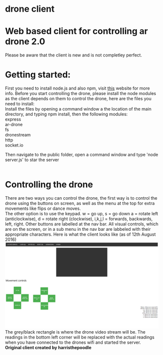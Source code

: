 # drone client
# Web based client for controlling ar drone 2.0
Please be aware that the client is new and is not completley perfect.
# Getting started:
First you need to install node.js and also npm, visit <a href="https://nodejs.org/en/">this</a> website for more info.
Before you start controlling the drone, please install the node modules as the client depends on them to control the drone, here are the files you need to install:<br>
Install the files by opening a command window a the location of the main directory, and typing npm install, then the following modules:<br>
express<br>
ar-drone<br>
fs<br>
dronestream <br>
http <br>
socket.io <br>

Then navigate to the public folder, open a command window and type 'node server.js' to star the server<br><br>

# Controlling the drone
There are two ways you can control the drone, the first way is to control the drone using the buttons on screen, as well as the menu at the top for extra movements like flips or dance moves.<br>
The other option is to use the keypad. w = go up, s = go down a = rotate left (anticlockwise), d = rotate right (clockwise), i,k,j,l = forwards, backwards, left, right. Other buttons are labelled at the nav bar. All visual controls, which are on the screen, or in a sub menu in the nav bar are labbeled with their appropriate characters. Here is what the client looks like (as of 12th August 2016)
<br>
<img src="https://github.com/harristhepoodle/drone-client/blob/master/Untitled.png"></img>
<br>
The grey/black rectangle is where the drone video stream will be. The readings in the bottom left corner will be replaced with the actual readings when you have connected to the drones wifi and started the server.
<br>
<strong>Original client created by harristhepoodle</strong>
